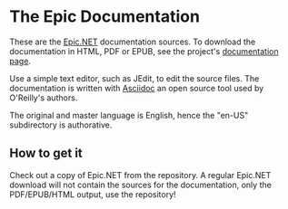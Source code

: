 The Epic Documentation
======================

These are the [Epic.NET][1] documentation sources. 
To download the documentation in HTML, PDF or EPUB, see the project's 
[documentation page][2].

Use a simple text editor, such as JEdit, to edit the source files.
The documentation is written with [Asciidoc][3] an open source tool used by
O'Reilly's authors.

The original and master language is English, hence the "en-US" subdirectory
is authorative.

How to get it
-------------
Check out a copy of Epic.NET from the repository. A regular
Epic.NET download will not contain the sources for the
documentation, only the PDF/EPUB/HTML output, use the repository!


[1]: http://epic.tesio.it/
[2]: http://epic.tesio.it/
[3]: http://www.methods.co.nz/asciidoc/
